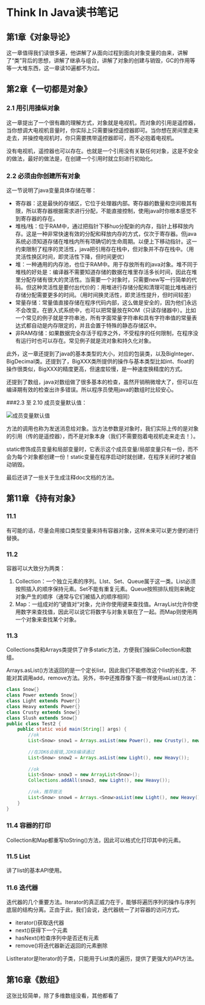 # Think In Java读书笔记
## 第1章《对象导论》
这一章值得我们读很多遍，他讲解了从面向过程到面向对象变量的由来，讲解了“类”背后的思想，讲解了继承与组合，讲解了对象的创建与销毁，GC的作用等等一大堆东西，这一章读10遍都不为过。

## 第2章《一切都是对象》
### 2.1 用引用操纵对象
这一章提出了一个很有趣的理解方式，对象就是电视机，而对象的引用是遥控器，当你想调大电视机音量时，你实际上只需要操控遥控器即可。当你想在房间里走来走去，并操控电视机时，你只需要携带遥控器即可，而不必抱着电视机。

没有电视机，遥控器也可以存在。也就是一个引用没有关联任何对象，这是不安全的做法，最好的做法是，在创建一个引用时就立刻进行初始化。

### 2.2 必须由你创建所有对象
这一节说明了java变量具体存储在哪：

* 寄存器：这是最快的存储区，它位于处理器内部。寄存器的数量和空间极其有限，所以寄存器根据需求进行分配，不能直接控制，使用java时你根本感觉不到寄存器的存在。
* 堆栈/栈：位于RAM中，通过把指针下移huo分配新的内存，指针上移释放内存。这是一种非常快速有效的分配和释放内存的方式，仅次于寄存器。但java系统必须知道存储在堆栈内所有项确切的生命周期。以便上下移动指针。这一约束限制了程序的灵活性，java把引用存在栈中，但对象并不存在栈中。（用灵活性换区时间，即灵活性下降，但时间更优）
* 堆：一种通用的内存池，也位于RAM中。用于存放所有的java对象。堆不同于堆栈的好处是：编译器不需要知道存储的数据在堆里存活多长时间，因此在堆里分配存储有很大的灵活性。当需要一个对象时，只需要new写一行简单的代码。但这种灵活性是要付出代价的：用堆进行存储分配和清理可能比堆栈进行存储分配需要更多的时间。（用时间换灵活性，即灵活性提升，但时间较差）
* 常量存储：常量值直接存储在程序代码内部，这么做是安全的，因为他们永远不会改变。在嵌入式系统中，也可以把常量放在ROM（只读存储器中）。比如一个常见的例子就是字符串池，所有字面常量字符串和具有字符串值的常量表达式都自动是内存限定的，并且会置于特殊的静态存储区中。
* 非RAM存储：如果数据完全存活于程序之外，不受程序的任何限制，在程序没有运行时也可以存在。常见例子就是流对象和持久化对象。

此外，这一章还提到了java的基本类型的大小，对应的包装类，以及BigInteger、BigDecimal类。还提到了，BigXXX类所提供的操作与基本类型比如int、float的操作很类似，BigXXX的精度更高，但速度较慢，是一种速度换精度的方式。

还提到了数组，java对数组做了很多基本的检查，虽然开销稍微增大了，但可以在编译期有效的检查出许多错误。所以程序员使用java的数组时比较安心。

###2.3 至 2.10 
成员变量默认值：

![成员变量默认值](http://wx2.sinaimg.cn/mw690/0065Y1avgy1fd3z1ybc29j306w057q35.jpg)

方法的调用也称为发送消息给对象。当方法参数是对象时，我们实际上传的是对象的引用（传的是遥控器），而不是对象本身（我们不需要抱着电视机走来走去！）。

static修饰成员变量和局部变量时，它表示这个成员变量/局部变量只有一份，而不会为每个对象都创建一份！static变量在程序启动时就创建，在程序关闭时才被自动销毁。

最后还讲了一些关于生成注释doc文档的方法。



## 第11章 《持有对象》

### 11.1

有可能的话，尽量会用接口类型变量来持有容器对象，这样未来可以更方便的进行替换。

### 11.2

容器可以大致分为两类：

1. Collection：一个独立元素的序列。LIst、Set、Queue属于这一类。List必须按照插入的顺序保持元素。Set不能有重复元素。Queue按照排队规则来确定对象产生的顺序（通常与它们被插入的顺序相同）
2. Map：一组成对的”键值对“对象，允许你使用键来查找值。ArrayList允许你使用数字来查找值，因此可以说它将数字与对象关联在了一起。而Map则使用两一个对象来查找某个对象。

### 11.3

Collections类和Arrays类提供了许多static方法，方便我们操纵Collection和数组。

Arrays.asList()方法返回的是一个定长list，因此我们不能修改这个list的长度，不能对其调用add，remove方法。另外，书中还推荐像下面一样使用asList()方法：



```java
class Snow{}
class Power extends Snow{}
class Light extends Power{}
class Heavy extends Power{}
class Crusty extends Snow{}
class Slush extends Snow{}
public class Test2 {
	public static void main(String[] args) {
		//ok
		List<Snow> snow1 = Arrays.asList(new Power(), new Crusty(), new Slush());
		
		//在JDK6会报错,JDK8编译通过
		List<Snow> snow2 = Arrays.asList(new Light(), new Heavy()); 
		
		//ok
		List<Snow> snow3 = new ArrayList<Snow>();
		Collections.addAll(snow3, new Light(), new Heavy());
		
		//ok，推荐做法
		List<Snow> snow4 = Arrays.<Snow>asList(new Light(), new Heavy());
	}
}
```

###  11.4 容器的打印

Collection和Map都重写toString()方法，因此可以格式化打印其中的元素。



### 11.5 List

讲了list的基本API使用。



### 11.6 迭代器

迭代器的几个重要方法。Iterator的真正威力在于，能够将遍历序列的操作与序列底层的结构分离。正由于此，我们会说，迭代器统一了对容器的访问方式。

* iterator()获取迭代器
* next()获得下一个元素
* hasNext()检查序列中是否还有元素
* remove()将迭代器新近返回的元素删除

ListIterator是Iterator的子类，只能用于List类的遍历，提供了更强大的API方法。



## 第16章《数组》

这张比较简单，除了多维数组没看，其他都看了